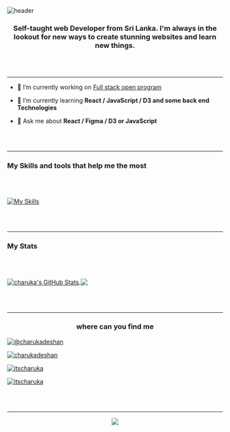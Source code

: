 
  
  

![header](https://capsule-render.vercel.app/api?type=waving&color=gradient&$with=auto&height=350&section=header&text=Hi%20👋,%20I'm%20Charuka&animation=fadeIn&fontSize=60)

  
  

<h3  align="center">Self-taught web Developer from Sri Lanka. I'm always in the lookout for new ways to create stunning websites and learn new things.</h3>

<br></br>

  

---

  

- 🔭 I’m currently working on [Full stack open program](https://github.com/itscharukadeshan/Fullstackopen.git)

  

- 🌱 I’m currently learning **React / JavaScript / D3 and some back end Technologies**

  

- 💬 Ask me about **React / Figma / D3 or JavaScript**

<br></br>

---

  

<h3>My Skills and tools that help me the most </h3>

<br></br>

  
  

[![My Skills](https://skillicons.dev/icons?i=js,typescript,react,d3,nodejs,express,css,html,docker,git,github,jest,postman,tailwind,vite,figma,webflow&perline=14)](https://skillicons.dev)

  
  

<br></br>

  

---

<h3>My Stats </h3>

<br></br>

  

<a  href="https://github.com/itscharukadeshan/itscharukadeshan">

<img  align="center"  src="https://github-readme-stats.vercel.app/api?username=itscharukadeshan&show_icons=true&line_height=27&count_private=true&title_color=ffffff&text_color=c9cacc&icon_color=2bbc8a&bg_color=1d1f21"  alt="charuka's GitHub Stats" />

</a>

  

<a  href="https://github.com/itscharukadeshan/itscharukadeshan">

<img  align="center"  src="https://github-readme-stats.vercel.app/api/top-langs/?username=itscharukadeshan&hide=java,vue,tex&title_color=ffffff&text_color=c9cacc&icon_color=2bbc8a&bg_color=1d1f21&langs_count=3" />

</a>

  

<br></br>

  

---

  

<h3  align="center">where can you find me </h3>

  

<div>

<p  align="center">

<a  href="https://medium.com/@charukadeshan"  target="blank"><img  align="center"  src="https://img.shields.io/badge/Medium-12100E?style=for-the-badge&logo=medium&logoColor=white"  alt="@charukadeshan" /></a>

<a  href="https://linkedin.com/in/charukadeshan"  target="blank"><img  align="center"  src="https://img.shields.io/badge/LinkedIn-0077B5?style=for-the-badge&logo=linkedin&logoColor=white"  alt="charukadeshan" /></a>

<a  href="https://twitter.com/itscharuka"  target="blank"><img  align="center"  src="https://img.shields.io/badge/Twitter-1DA1F2?style=for-the-badge&logo=twitter&logoColor=white"  alt="itscharuka" /></a>

<a  href="https://www.figma.com/@charukadeshan"  target="blank"><img  align="center"  src="https://img.shields.io/badge/Figma-F24E1E?style=for-the-badge&logo=figma&logoColor=white"  alt="itscharuka" /></a> </p>

<br></br>

  

---

<p  align = "center"><img  align="center"  src = "https://komarev.com/ghpvc/?username=itscharukadeshan&style=flat-square" /></p>
